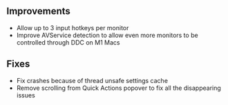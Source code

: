 ## Improvements

* Allow up to 3 input hotkeys per monitor
* Improve AVService detection to allow even more monitors to be controlled through DDC on M1 Macs

## Fixes

* Fix crashes because of thread unsafe settings cache
* Remove scrolling from Quick Actions popover to fix all the disappearing issues